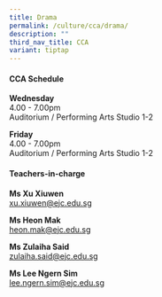 ```yaml
---
title: Drama
permalink: /culture/cca/drama/
description: ""
third_nav_title: CCA
variant: tiptap
---
```

<h4><strong>CCA Schedule</strong></h4>
<p><strong>Wednesday</strong>
<br>4.00 - 7.00pm
<br>Auditorium / Performing Arts Studio 1-2</p>
<p><strong>Friday</strong>
<br>4.00 - 7.00pm
<br>Auditorium / Performing Arts Studio 1-2</p>
<p></p>
<h4><strong>Teachers-in-charge</strong></h4>
<p><strong>Ms Xu Xiuwen</strong>
<br><a href="mailto:xu.xiuwen@ejc.edu.sg" rel="noopener nofollow" target="_blank">xu.xiuwen@ejc.edu.sg</a>
</p>
<p><strong>Ms Heon Mak</strong>
<br><a href="mailto:heon.mak@ejc.edu.sg" rel="noopener noreferrer nofollow" target="_blank">heon.mak@ejc.edu.sg</a>
</p>
<p><strong>Ms Zulaiha Said</strong>
<br><a href="mailto:zulaiha.said@ejc.edu.sg" rel="noopener nofollow" target="_blank">zulaiha.said@ejc.edu.sg</a>
</p>
<p><strong>Ms Lee Ngern Sim</strong>
<br><a href="mailto:lee.ngern.som@ejc.edu.sg" rel="noopener noreferrer nofollow" target="_blank">lee.ngern.sim@ejc.edu.sg</a>
</p>